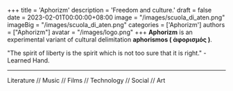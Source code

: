 +++
title = 'Aphorizm'
description = 'Freedom and culture.'
draft = false
date = 2023-02-01T00:00:00+08:00
image = "/images/scuola_di_aten.png"
imageBig = "/images/scuola_di_aten.png"
categories = ['Aphorizm']
authors = ["Aphorizm"]
avatar = "/images/logo.png"
+++
__Aphorizm__ is an experimental variant of cultural delimitation __aphorismos ( ἀφορισμός )__.

"The spirit of liberty is the spirit which is not too sure that it is right."
\- Learned Hand. 

***

Literature // Music // Films // Technology // Social // Art 
